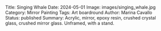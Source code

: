 Title: Singing Whale
Date: 2024-05-01
Image: images/singing_whale.jpg
Category: Mirror Painting
Tags: Art boardround
Author: Marina Cavallo
Status: published
Summary: Acrylic, mirror, epoxy resin, crushed crystal glass, crushed mirror glass. Unframed, with a stand. 
